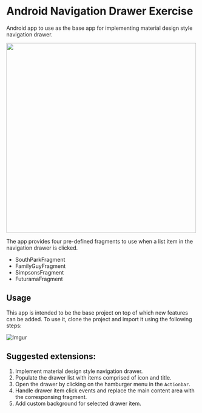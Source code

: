 # Android Navigation Drawer Exercise

Android app to use as the base app for implementing material design style navigation drawer.

<img src="http://i.imgur.com/SSpyxZZ.gif" height="500"/>

The app provides four pre-defined fragments to use when a list item in the navigation drawer is clicked.
* SouthParkFragment
* FamilyGuyFragment
* SimpsonsFragment
* FuturamaFragment

## Usage
This app is intended to be the base project on top of which new features can be added. To use it, clone the project and import it using the following steps:

![Imgur](http://i.imgur.com/joPKoTk.gif)

## Suggested extensions:

1. Implement material design style navigation drawer.
2. Populate the drawer list with items comprised of icon and title.
3. Open the drawer by clicking on the hamburger menu in the `Actionbar`.
4. Handle drawer item click events and replace the main content area with the corresponsing fragment.
5. Add custom background for selected drawer item.

